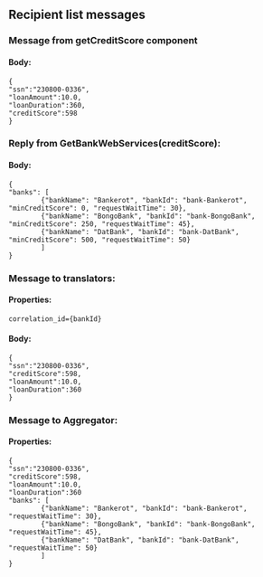 ## Recipient list messages
### Message from getCreditScore component
#### Body:
```
{
"ssn":"230800-0336",
"loanAmount":10.0,
"loanDuration":360,
"creditScore":598
}
```

### Reply from GetBankWebServices(creditScore):
#### Body:
```
{
"banks": [
        {"bankName": "Bankerot", "bankId": "bank-Bankerot", "minCreditScore": 0, "requestWaitTime": 30},
        {"bankName": "BongoBank", "bankId": "bank-BongoBank", "minCreditScore": 250, "requestWaitTime": 45},
        {"bankName": "DatBank", "bankId": "bank-DatBank", "minCreditScore": 500, "requestWaitTime": 50}
        ]
}
```
### Message to translators:
#### Properties:
`correlation_id={bankId}`
#### Body:
```
{
"ssn":"230800-0336",
"creditScore":598,
"loanAmount":10.0,
"loanDuration":360
}
```

### Message to Aggregator:
#### Properties:
```
{
"ssn":"230800-0336",
"creditScore":598,
"loanAmount":10.0,
"loanDuration":360
"banks": [
        {"bankName": "Bankerot", "bankId": "bank-Bankerot", "requestWaitTime": 30},
        {"bankName": "BongoBank", "bankId": "bank-BongoBank", "requestWaitTime": 45},
        {"bankName": "DatBank", "bankId": "bank-DatBank", "requestWaitTime": 50}
        ]
}
```
